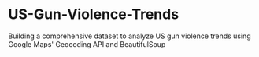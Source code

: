 # US-Gun-Violence-Trends
Building a comprehensive dataset to analyze US gun violence trends using Google Maps' Geocoding API and BeautifulSoup
